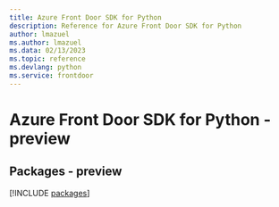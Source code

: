 ```yaml
---
title: Azure Front Door SDK for Python
description: Reference for Azure Front Door SDK for Python
author: lmazuel
ms.author: lmazuel
ms.data: 02/13/2023
ms.topic: reference
ms.devlang: python
ms.service: frontdoor
---
```

# Azure Front Door SDK for Python - preview
## Packages - preview
[!INCLUDE [packages](front-door-index.md)]